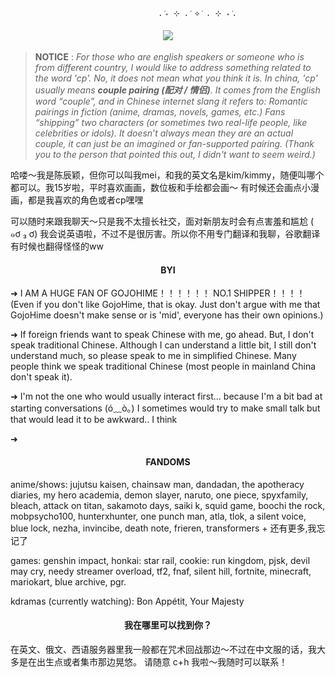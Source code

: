                                      . ݁₊ ⊹ . ݁ ⟡ ݁ . ⊹ ₊ ݁.
<h4 align="center"> <img src="https://hits.sh/github.com/chenchenyin.svg?label=%E8%96%AF%E6%9D%A1&extraCount=28475906&color=7ECDF6" /> </h4>
</div>

>**NOTICE** : *For those who are english speakers or someone who is from different country, I would like to address something related to the word *'cp'*. No, it does not mean what you think it is. In china, 'cp' usually means **couple pairing (配对 / 情侣)**. It comes from the English word “couple”, and in Chinese internet slang it refers to: Romantic pairings in fiction (anime, dramas, novels, games, etc.) Fans “shipping” two characters (or sometimes two real-life people, like celebrities or idols).
It doesn’t always mean they are an actual couple, it can just be an imagined or fan-supported pairing. (Thank you to the person that pointed this out, I didn't want to seem weird.)*

哈喽～我是陈辰颖，但你可以叫我mei，和我的英文名是kim/kimmy，随便叫哪个都可以。我15岁啦，平时喜欢画画，数位板和手绘都会画～ 有时候还会画点小漫画，都是我喜欢的角色或者cp嘿嘿

可以随时来跟我聊天～只是我不太擅长社交，面对新朋友时会有点害羞和尴尬 ( ๑ơ ₃ ơ) 我会说英语啦，不过不是很厉害。所以你不用专门翻译和我聊，谷歌翻译有时候也翻得怪怪的ww

<h4 align="center"> BYI </h4>


➜ I AM A HUGE FAN OF GOJOHIME！！！！！！ NO.1 SHIPPER！！！！ (Even if you don't like GojoHime, that is okay. Just don't argue with me that GojoHime doesn't make sense or is 'mid', everyone has their own opinions.)


➜ If foreign friends want to speak Chinese with me, go ahead. But, I don't speak traditional Chinese. Although I can understand a little bit, I still don't understand much, so please speak to me in simplified Chinese. Many people think we speak traditional Chinese (most people in mainland China don't speak it).


➜ I'm not the one who would usually interact first... because I'm a bit bad at starting conversations (ó﹏ò｡) I sometimes would try to make small talk but that would lead it to be awkward.. I think


➜ 

<h4 align="center"> FANDOMS </h4>
anime/shows: jujutsu kaisen, chainsaw man, dandadan, the apotheracy diaries, my hero academia, demon slayer, naruto, one piece, spyxfamily, bleach, attack on titan, sakamoto days, saiki k, squid game, boochi the rock, mobpsycho100, hunterxhunter, one punch man, atla, tlok, a silent voice, blue lock, nezha, invincibe, death note, frieren, transformers + 还有更多,我忘记了

games: genshin impact, honkai: star rail, cookie: run kingdom, pjsk, devil may cry, needy streamer overload, tf2, fnaf, silent hill, fortnite, minecraft, mariokart, blue archive, pgr.

kdramas (currently watching): Bon Appétit, Your Majesty


<h4 align="center"> 我在哪里可以找到你？ </h4>
在英文、俄文、西语服务器里我一般都在咒术回战那边～不过在中文服的话，我大多是在出生点或者集市那边晃悠。 请随意 c+h 我啦～我随时可以联系！


